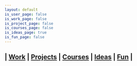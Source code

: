 ```yaml
---
layout: default
is_user_page: false
is_work_page: false
is_project_page: false
is_courses_page: false
is_ideas_page: true
is_fun_page: false
---
```


## | [Work](./work.html) | [Projects](./projects.html) | [Courses](./courses.html) | [Ideas](./ideas.html) | [Fun](./fun.html) |